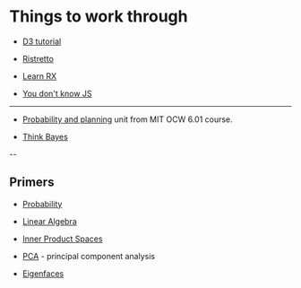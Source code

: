 # Things to work through

* [D3 tutorial](http://bost.ocks.org/mike/bar/3/)

* [Ristretto](https://leanpub.com/coffeescript-ristretto/read)

* [Learn RX](http://reactive-extensions.github.io/learnrx/)

* [You don't know JS](https://github.com/getify/You-Dont-Know-JS)

---

* [Probability and planning](http://ocw.mit.edu/courses/electrical-engineering-and-computer-science/6-01sc-introduction-to-electrical-engineering-and-computer-science-i-spring-2011/unit-4-probability-and-planning) unit from MIT OCW 6.01 course.

* [Think Bayes](http://www.greenteapress.com/thinkbayes/html/index.html)

-- 

## Primers

* [Probability](http://jeremykun.com/2013/01/04/probability-theory-a-primer/) 

* [Linear Algebra](http://jeremykun.com/2011/06/19/linear-algebra-a-primer/)

* [Inner Product Spaces](http://jeremykun.com/2011/07/25/inner-product-spaces-a-primer/)

* [PCA](http://jeremykun.com/2012/06/28/principal-component-analysis/) -
  principal component analysis

* [Eigenfaces](http://jeremykun.com/2011/07/27/eigenfaces/)
